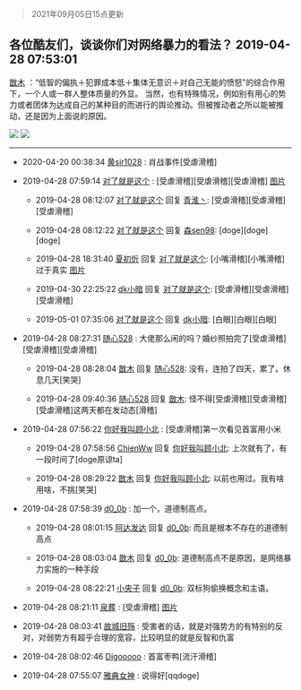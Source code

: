 > 2021年09月05日15点更新
<link rel="stylesheet" href="https://cdn.jsdelivr.net/gh/taotie6/sampleJSON@main/css/photo_show.css">


 ## 各位酷友们，谈谈你们对网络暴力的看法？ 2019-04-28 07:53:01

 [㪚木](https://www.coolapk.com/feed/11454881?shareKey=MGY3ZGY0OTE3M2M5NjEzMTc0OTk~) ：“低智的偏执＋犯罪成本低＋集体无意识＋对自己无能的愤怒”的综合作用下，一个人或一群人整体质量的外显。
当然，也有特殊情况，例如别有用心的势力或者团体为达成自己的某种目的而进行的舆论推动。但被推动者之所以能被推动，还是因为上面说的原因。 

<div class="album">
<img class="img-item" src="http://image.coolapk.com/feed/2019/0428/07/1081091_1556409178_1199@400x220.gif" />
<img class="img-item" src="http://image.coolapk.com/feed/2019/0414/14/1081091_1555222102_8434@284x284.jpg" />
</div>

 ------- 

- 2020-04-20 00:38:34 [黄sir1028](uid=905870) : 肖战事件[受虐滑稽] 

- 2019-04-28 07:59:14 [对了就是这个](uid=1451911) : [受虐滑稽][受虐滑稽][受虐滑稽] [图片](http://image.coolapk.com/feed/2019/0428/07/1451911_1556409552_2988@668x968.jpg)

    - 2019-04-28 08:12:07 [对了就是这个](uid=1451911) 回复 [青淮丶](uid=2036174): [受虐滑稽][受虐滑稽][受虐滑稽] 

    - 2019-04-28 08:12:22 [对了就是这个](uid=1451911) 回复 [森sen98](uid=1319221): [doge][doge][doge] 

    - 2019-04-28 18:31:40 [夏初忻](uid=1825406) 回复 [对了就是这个](uid=1451911): [小嘴滑稽][小嘴滑稽]过于真实 [图片](http://image.coolapk.com/feed/2019/0428/18/1825406_67bbee53_7498_1987@1080x644.jpg)

    - 2019-04-30 22:25:22 [dk小暗](uid=1335269) 回复 [对了就是这个](uid=1451911): [受虐滑稽][受虐滑稽][受虐滑稽] 

    - 2019-05-01 07:35:06 [对了就是这个](uid=1451911) 回复 [dk小暗](uid=1335269): [白眼][白眼][白眼] 

- 2019-04-28 08:27:31 [随心528](uid=2267102) : 大佬那么闲的吗？婚纱照拍完了[受虐滑稽][受虐滑稽][受虐滑稽] 

    - 2019-04-28 08:28:04 [㪚木](uid=1081091) 回复 [随心528](uid=2267102): 没有，连拍了四天，累了。休息几天[笑哭] 

    - 2019-04-28 09:40:36 [随心528](uid=2267102) 回复 [㪚木](uid=1081091): 怪不得[受虐滑稽][受虐滑稽][受虐滑稽]这两天都在发动态[滑稽] 

- 2019-04-28 07:56:22 [你好我叫顾小北](uid=1377108) : [受虐滑稽]第一次看见首富用小米 

    - 2019-04-28 07:58:56 [ChienWw](uid=1421704) 回复 [你好我叫顾小北](uid=1377108): 上次就有了，有一段时间了[doge原谅ta] 

    - 2019-04-28 08:29:22 [㪚木](uid=1081091) 回复 [你好我叫顾小北](uid=1377108): 以前也用过。我有啥用啥，不挑[笑哭] 

- 2019-04-28 07:58:39 [d0_0b](uid=466123) : 加一个，道德制高点。 

    - 2019-04-28 08:01:15 [阿达发达](uid=1021488) 回复 [d0_0b](uid=466123): 而且是根本不存在的道德制高点 

    - 2019-04-28 08:03:04 [㪚木](uid=1081091) 回复 [d0_0b](uid=466123): 道德制高点不是原因，是网络暴力实施的一种手段 

    - 2019-04-28 08:22:21 [小央子](uid=1831191) 回复 [d0_0b](uid=466123): 双标狗偷换概念和主语。 

- 2019-04-28 08:21:11 [泉葬](uid=1478677) : [受虐滑稽] [图片](http://image.coolapk.com/feed/2019/0428/08/1478677_1556410869_7213@720x1153.jpg)

- 2019-04-28 08:03:41 [故城旧殇](uid=930437) : 受害者的话，就是对强势方的有特别的反对，对弱势方有超乎合理的宽容，比较明显的就是反智和仇富 

- 2019-04-28 08:02:46 [Digooooo](uid=1344187) : 首富枣鸭[流汗滑稽] 

- 2019-04-28 07:55:07 [雅典女神](uid=1543651) : 说得好[qqdoge] 

